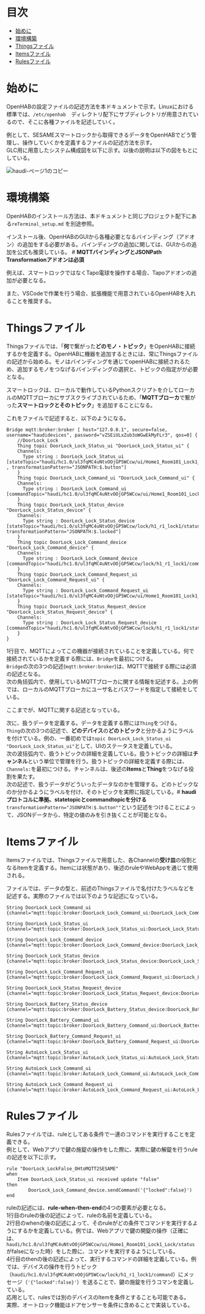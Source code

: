 # 目次
- [始めに](#始めに)
- [環境構築](#環境構築)
- [Thingsファイル](#thingsファイル)
- [Itemsファイル](#Itemsファイル)
- [Rulesファイル](#rulesファイル)

# 始めに
OpenHABの設定ファイルの記述方法を本ドキュメントで示す。Linuxにおける標準では、`/etc/openhab`　ディレクトリ配下にサブディレクトリが用意されているので、そこに各種ファイルを記述していく。  

例として、SESAMEスマートロックから取得できるデータをOpenHABでどう管理し、操作していくかを定義するファイルの記述方法を示す。  
GLC用に用意したシステム構成図を以下に示す。以後の説明は以下の図をもとにしている。  

![haudi-ページ1のコピー](https://user-images.githubusercontent.com/74150680/158243840-25faf139-c9f7-43d3-b002-a3fca38e8427.jpg)

# 環境構築
OpenHABのインストール方法は、本ドキュメントと同じプロジェクト配下にある`reTerminal_setup.md` を別途参照。  

インストール後、OpenHABのGUIから各種必要となるバインディング（アドオン）の追加をする必要がある。バインディングの追加に関しては、GUIからの追加を公式も推奨している。 # **MQTTバインディングとJSONPath Transformationアドオンは必須**  

例えば、スマートロックではなくTapo電球を操作する場合、Tapoアドオンの追加が必要となる。  

また、VSCodeで作業を行う場合、拡張機能で用意されているOpenHABを入れることを推奨する。

# Thingsファイル
Thingsファイルでは、「**何**で繋がった**どのモノ・トピック**」をOpenHABに接続するかを定義する。OpenHABに機器を追加するときには、常にThingsファイルの記述から始める。モノはバインディングを通じてopenHABに接続されるため、追加するモノをつなげるバインディングの選択と、トピックの指定がが必要となる。  

スマートロックは、ローカルで動作しているPythonスクリプトを介してローカルのMQTTブローカにサブスクライブされているため、「**MQTTブローカ**で繋がった**スマートロックとそのトピック**」を追加することになる。 

これをファイルで記述すると、以下のようになる。  
```
Bridge mqtt:broker:broker [ host="127.0.0.1", secure=false, username="haudidevices", password="vZSEiULxZub3oWGwEkMyFLr3", qos=0] {
    //DoorLock_Lock
    Thing topic DoorLock_Lock_Status_ui "DoorLock_Lock_Status_ui" {
    Channels:
      Type string : DoorLock_Lock_Status_ui [stateTopic="haudi/hc1.0/ul3fqMC4uNtvOOjGP5WCcw/ui/Home1_Room101_Lock1_Lock/status" , transformationPattern="JSONPATH:$.button"]
    }
    Thing topic DoorLock_Lock_Command_ui "DoorLock_Lock_Command_ui" {
    Channels:
      Type string : DoorLock_Lock_Command_ui [commandTopic="haudi/hc1.0/ul3fqMC4uNtvOOjGP5WCcw/ui/Home1_Room101_Lock1_Lock/command"]
    }
    Thing topic DoorLock_Lock_Status_device "DoorLock_Lock_Status_device" {
    Channels:
      Type string : DoorLock_Lock_Status_device [stateTopic="haudi/hc1.0/ul3fqMC4uNtvOOjGP5WCcw/lock/h1_r1_lock1/status", transformationPattern="JSONPATH:$.locked"]
    }
    Thing topic DoorLock_Lock_Command_device "DoorLock_Lock_Command_device" {
    Channels:
      Type string : DoorLock_Lock_Command_device [commandTopic="haudi/hc1.0/ul3fqMC4uNtvOOjGP5WCcw/lock/h1_r1_lock1/command"]
    }
    Thing topic DoorLock_Lock_Command_Request_ui "DoorLock_Lock_Command_Request_ui" {
    Channels:
      Type string : DoorLock_Lock_Command_Request_ui [stateTopic="haudi/hc1.0/ul3fqMC4uNtvOOjGP5WCcw/ui/Home1_Room101_Lock1_Lock/command_request"]
    }
    Thing topic DoorLock_Lock_Status_Request_device "DoorLock_Lock_Status_Request_device" {
    Channels:
      Type string : DoorLock_Lock_Status_Request_device [commandTopic="haudi/hc1.0/ul3fqMC4uNtvOOjGP5WCcw/lock/h1_r1_lock1/status_request"]
    }
}
```

1行目で、MQTTによってこの機器が接続されていることを定義している。何で接続されているかを定義する際には、`Bridge`を最初につける。  
`Bridge`の次の3つの記述(`mqtt:broker:broker`)は、MQTTで接続する際には必須の記述となる。  
次の角括弧内で、使用しているMQTTブローカに関する情報を記述する。上の例では、ローカルのMQTTブローカにユーザ名とパスワードを指定して接続をしている。  

ここまでが、MQTTに関する記述となっている。  

次に、扱うデータを定義する。データを定義する際には`Thing`をつける。  
`Thing`の次の3つの記述で、**どのデバイス**の**どのトピック**と分かるようにラベルを付けている。例の、一番初めでは`topic DoorLock_Lock_Status_ui "DoorLock_Lock_Status_ui"`として、UIのステータスを定義している。  
次の波括弧内で、扱うトピックの詳細を定義している。扱うトピックの詳細は**チャンネル**という単位で管理を行う。扱うトピックの詳細を定義する際には、`Channels:`を最初につける。チャンネルは、後述の**Items**と**Thing**をつなげる役割を果たす。  
次の記述で、扱うデータがどういったデータなのかを管理する。どのトピックなのか分かるようにラベルを付け、そのトピックを実際に指定している。# **haudiプロトコルに準拠、statetopicとcommandtopicを分ける**  
`transformationPattern="JSONPATH:$.button""`という記述をつけることによって、JSONデータから、特定の値のみを引き抜くことが可能となる。

# Itemsファイル
Itemsファイルでは、Thingsファイルで用意した、各Channelの**受け皿**の役割となるItemを定義する。Itemには状態があり、後述のruleやWebAppを通じて使用される。  

ファイルでは、データの型と、前述のThingsファイルで名付けたラベルなどを記述する。実際のファイルでは以下のような記述になっている。  

```
String DoorLock_Lock_Command_ui {channel="mqtt:topic:broker:DoorLock_Lock_Command_ui:DoorLock_Lock_Command_ui"}

String DoorLock_Lock_Status_ui {channel="mqtt:topic:broker:DoorLock_Lock_Status_ui:DoorLock_Lock_Status_ui"}

String DoorLock_Lock_Command_device {channel="mqtt:topic:broker:DoorLock_Lock_Command_device:DoorLock_Lock_Command_device"}

String DoorLock_Lock_Status_device {channel="mqtt:topic:broker:DoorLock_Lock_Status_device:DoorLock_Lock_Status_device"}

String DoorLock_Lock_Command_Request_ui {channel="mqtt:topic:broker:DoorLock_Lock_Command_Request_ui:DoorLock_Lock_Command_Request_ui"}

String DoorLock_Lock_Status_Request_device {channel="mqtt:topic:broker:DoorLock_Lock_Status_Request_device:DoorLock_Lock_Status_Request_device"}

String DoorLock_Battery_Status_device {channel="mqtt:topic:broker:DoorLock_Battery_Status_device:DoorLock_Battery_Status_device"}

String DoorLock_Battery_Command_ui {channel="mqtt:topic:broker:DoorLock_Battery_Command_ui:DoorLock_Battery_Command_ui"}

String DoorLock_Battery_Command_Request_ui {channel="mqtt:topic:broker:DoorLock_Battery_Command_Request_ui:DoorLock_Battery_Command_Request_ui"}

String AutoLock_Lock_Status_ui {channel="mqtt:topic:broker:AutoLock_Lock_Status_ui:AutoLock_Lock_Status_ui"}

String AutoLock_Lock_Command_ui {channel="mqtt:topic:broker:AutoLock_Lock_Command_ui:AutoLock_Lock_Command_ui"}

String AutoLock_Lock_Command_Request_ui {channel="mqtt:topic:broker:AutoLock_Lock_Command_Request_ui:AutoLock_Lock_Command_Request_ui"}
```

# Rulesファイル
Rulesファイルでは、ruleとしてある条件で一連のコマンドを実行することを定義できる。  
例として、Webアプリで鍵の施錠の操作をした際に、実際に鍵の解錠を行うruleの記述を以下に示す。  

```
rule "DoorLock_LockFalse_OHtoMQTT2SESAME"
when
    Item DoorLock_Lock_Status_ui received update "false"
then
        DoorLock_Lock_Command_device.sendCommand('{"locked":false}')
end
```

ruleの記述には、**rule-when-then-end**の4つの要素が必要となる。  
1行目のruleの後の記述によって、ruleの名前を定義している。  
2行目のwhenの後の記述によって、そのruleがどの条件でコマンドを実行するようにするかを定義している。例では、Webアプリで鍵の開錠の操作（正確には、`haudi/hc1.0/ul3fqMC4uNtvOOjGP5WCcw/ui/Home1_Room101_Lock1_Lock/status`がfalseになった時）をした際に、コマンドを実行するようにしている。  
4行目のthenの後の記述によって、実行するコマンドの詳細を定義している。例では、デバイスの操作を行うトピック（`haudi/hc1.0/ul3fqMC4uNtvOOjGP5WCcw/lock/h1_r1_lock1/command`）にメッセージ（`'{"locked":false}'`）を送ることで、鍵の施錠を行うコマンを定義している。  
応用として、rulesでは別のデバイスのItemを条件とすることも可能である。  
実際、オートロック機能はドアセンサーを条件に含めることで実装している。  

